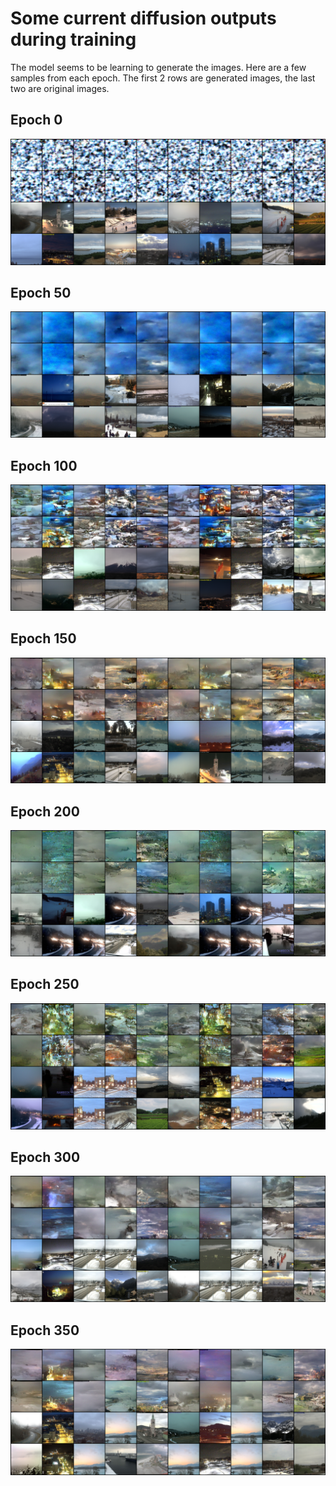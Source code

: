 # Some current diffusion outputs during training 

The model seems to be learning to generate the images. Here are a few samples from each epoch. 
The first 2 rows are generated images, the last two are original images.

## Epoch 0
![Samples from epoch0](outputs/image_epoch0_w1.5.png)

## Epoch 50
![Samples from epoch50](outputs/image_epoch50_w1.5.png)

## Epoch 100
![Samples from epoch100](outputs/image_epoch100_w1.5.png)

## Epoch 150
![Samples from epoch150](outputs/image_epoch150_w1.5.png)

## Epoch 200
![Samples from epoch200](outputs/image_epoch200_w1.5.png)

## Epoch 250
![Samples from epoch250](outputs/image_epoch250_w1.5.png)

## Epoch 300
![Samples from epoch300](outputs/image_epoch300_w1.5.png)

## Epoch 350
![Samples from epoch350](outputs/image_epoch350_w1.5.png)
